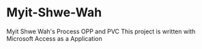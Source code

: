 # Myit-Shwe-Wah
Myit Shwe Wah's Process OPP and PVC
This project is written with Microsoft Access as a Application 
